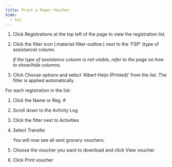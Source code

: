 ```yaml
---
title: Print a Paper Voucher
hide:
  - toc
---
```


1. Click Registrations at the top left of the page to view the registration list.
2. Click the filter icon (:material-filter-outline:) next to the 'FSP' (type of assistance) column.

   *If the type of assistance column is not visible, refer to the page on how to show/hide columns.*

3. Click Choose options and select 'Albert Heijn (Printed)' from the list. The filter is applied automatically.

For each registration in the list:

1. Click the Name or Reg. #
2. Scroll down to the Activity Log
3. Click the filter next to Activities
4. Select Transfer

   You will now see all sent grocery vouchers.

5. Choose the voucher you want to download and click View voucher
6. Click Print voucher
